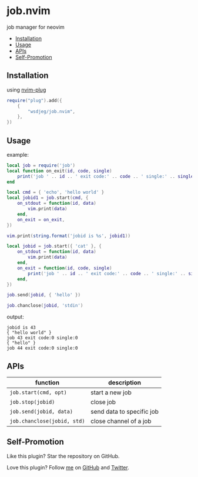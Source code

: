 # job.nvim

job manager for neovim

<!-- vim-markdown-toc GFM -->

* [Installation](#installation)
* [Usage](#usage)
* [APIs](#apis)
* [Self-Promotion](#self-promotion)

<!-- vim-markdown-toc -->

## Installation

using [nvim-plug](https://github.com/wsdjeg/nvim-plug)

```lua
require("plug").add({
	{
		"wsdjeg/job.nvim",
	},
})
```

## Usage

example:

```lua
local job = require('job')
local function on_exit(id, code, single)
    print('job ' .. id .. ' exit code:' .. code .. ' single:' .. single)
end

local cmd = { 'echo', 'hello world' }
local jobid1 = job.start(cmd, {
    on_stdout = function(id, data)
        vim.print(data)
    end,
    on_exit = on_exit,
})

vim.print(string.format('jobid is %s', jobid1))

local jobid = job.start({ 'cat' }, {
    on_stdout = function(id, data)
        vim.print(data)
    end,
    on_exit = function(id, code, single)
        print('job ' .. id .. ' exit code:' .. code .. ' single:' .. single)
    end,
})

job.send(jobid, { 'hello' })

job.chanclose(jobid, 'stdin')
```

output:

```
jobid is 43
{ "hello world" }
job 43 exit code:0 single:0
{ "hello" }
job 44 exit code:0 single:0
```

## APIs

| function                    | description               |
| --------------------------- | ------------------------- |
| `job.start(cmd, opt)`       | start a new job           |
| `job.stop(jobid)`           | close job                 |
| `job.send(jobid, data)`     | send data to specific job |
| `job.chanclose(jobid, std)` | close channel of a job    |

## Self-Promotion

Like this plugin? Star the repository on
GitHub.

Love this plugin? Follow [me](https://wsdjeg.net/) on
[GitHub](https://github.com/wsdjeg) and
[Twitter](http://twitter.com/wsdtty).
